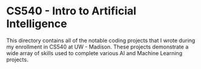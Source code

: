 # CS540 - Intro to Artificial Intelligence
This directory contains all of the notable coding projects that I wrote during my enrollment in CS540 at UW - Madison. These projects demonstrate a wide array of skills used to complete various AI and Machine Learning projects.
